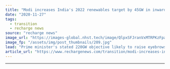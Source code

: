 ```yaml
---
title: "Modi increases India's 2022 renewables target by 45GW in inward investment pitch"
date: "2020-11-27"
tags: 
  - transition
  - recharge news
source: "recharge news"
image_url: "https://images-global.nhst.tech/image/QlpxSFJranVxMTRPKzFpa29ZRFh6MEVqZjFzSUtRZUEwakN2R1hLZXBKVT0=/nhst/binary/35581e6580311631cad80e62934d26d6"
image_fp: "/assets/img/post_thumbnails/209.jpg"
lead: "Prime minister's stated 220GW objective likely to raise eyebrows as critics say that current 175GW goal will not be met by deadline"
article_url: "https://www.rechargenews.com/transition/modi-increases-indias-2022-renewables-target-by-45gw-in-inward-investment-pitch/2-1-920501"
---
```


---
